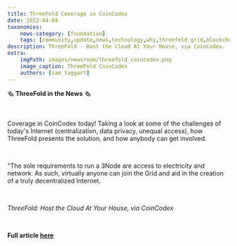 ```yaml
---
title: ThreeFold Coverage in CoinCodex 
date: 2022-04-04
taxonomies:
    news-category: [foundation]
    tags: [community,update,news,technology,why,threefold_grid,blockchain]
description: ThreeFold - Host the Cloud At Your House, via CoinCodex.
extra:
    imgPath: images/newsroom/threefold_coincodex.png
    image_caption: ThreeFold CoinCodex
    authors: [sam_taggart]
---
```



🗞 **ThreeFold in the News** 🗞

<br/>

Coverage in CoinCodex today! Taking a look at some of the challenges of today's Internet (centralization, data privacy, unequal access), how ThreeFold presents the solution, and how anybody can get involved.

<br/>

"The sole requirements to run a 3Node are access to electricity and network. As such, virtually anyone can join the Grid and aid in the creation of a truly decentralized Internet.

<br/>

*ThreeFold: Host the Cloud At Your House, via CoinCodex*

<br/>

**Full article [here](https://coincodex.com/article/14083/threefold-host-the-cloud-at-your-house/)**
